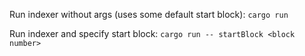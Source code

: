Run indexer without args (uses some default start block): `cargo run`

Run indexer and specify start block: `cargo run -- startBlock <block number>`
